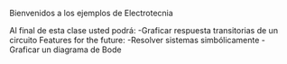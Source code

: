 Bienvenidos a los ejemplos de Electrotecnia

Al final de esta clase usted podrá:
-Graficar respuesta transitorias de un circuito
Features for the future:
-Resolver sistemas simbólicamente
-Graficar un diagrama de Bode
